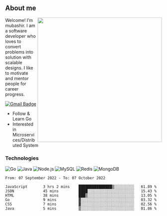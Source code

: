 ## About me

<img align="right" src="https://github-readme-stats-zhiwei-feng.vercel.app/api?username=mub4shir&show_icons=true" width="400" />

Welcome! I’m mubashir. I am a software developer who loves to convert problems into solution with scalable designs. I like to motivate and mentor people for career progress.

[![Gmail Badge](https://img.shields.io/badge/-mubashir11131719@gmail.com-c14438?style=flat-square&logo=Gmail&logoColor=white&link=mailto:mubashir11131719@gmail.com)](mailto:mubashir11131719@gmail.com)




- Follow & Learn Go
- Interested in Microservices/Distributed System


### Technologies
![Go](https://img.shields.io/badge/-Go-000000?style=flat-square&logo=go)
![Java](https://img.shields.io/badge/-Java-E34A86?style=flat-square&logo=java)
![Node.js](https://img.shields.io/badge/-Node.js-000000?style=flat-square&logo=node.js)
![MySQL](https://img.shields.io/badge/-MySQL-orange?style=flat-square&logo=MySQL)
![Redis](https://img.shields.io/badge/-Redis-black?style=flat-square&logo=Redis)
![MongoDB](https://img.shields.io/badge/-MongoDB-000000?style=flat-square&logo=mongodb)






<!--START_SECTION:waka-->

```text
From: 07 September 2022 - To: 07 October 2022

JavaScript       3 hrs 2 mins    ███████████████▒░░░░░░░░░   61.89 %
JSON             45 mins         ████░░░░░░░░░░░░░░░░░░░░░   15.43 %
HTML             38 mins         ███▒░░░░░░░░░░░░░░░░░░░░░   13.05 %
Go               9 mins          ▓░░░░░░░░░░░░░░░░░░░░░░░░   03.32 %
CSS              7 mins          ▓░░░░░░░░░░░░░░░░░░░░░░░░   02.56 %
Java             5 mins          ▒░░░░░░░░░░░░░░░░░░░░░░░░   01.86 %
```

<!--END_SECTION:waka-->
</p>


